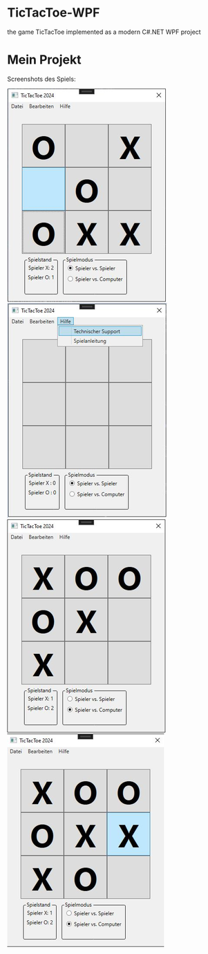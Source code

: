 # TicTacToe-WPF
the game TicTacToe implemented as a modern C#.NET WPF project
# Mein Projekt

Screenshots des Spiels:

![Screenshot](screen1.JPG)
![Screenshot](screen2.JPG)
![Screenshot](screen3.JPG)
![Screenshot](screen4.JPG)

